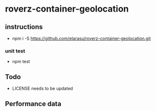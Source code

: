 # roverz-container-geolocation

## instructions
   * npm i -S https://github.com/elarasu/roverz-container-geolocation.git

### unit test
   * npm test

## Todo
   * LICENSE needs to be updated

## Performance data
